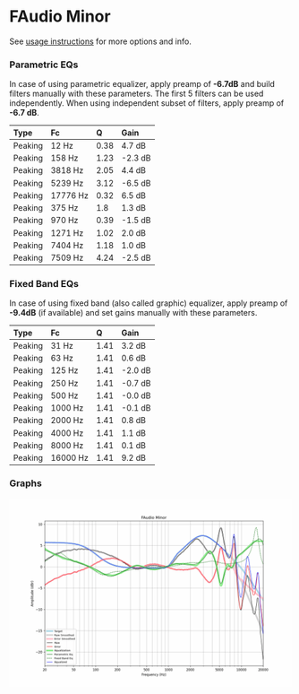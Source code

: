 # FAudio Minor
See [usage instructions](https://github.com/jaakkopasanen/AutoEq#usage) for more options and info.

### Parametric EQs
In case of using parametric equalizer, apply preamp of **-6.7dB** and build filters manually
with these parameters. The first 5 filters can be used independently.
When using independent subset of filters, apply preamp of **-6.7 dB**.

| Type    | Fc       |    Q | Gain    |
|:--------|:---------|:-----|:--------|
| Peaking | 12 Hz    | 0.38 | 4.7 dB  |
| Peaking | 158 Hz   | 1.23 | -2.3 dB |
| Peaking | 3818 Hz  | 2.05 | 4.4 dB  |
| Peaking | 5239 Hz  | 3.12 | -6.5 dB |
| Peaking | 17776 Hz | 0.32 | 6.5 dB  |
| Peaking | 375 Hz   | 1.8  | 1.3 dB  |
| Peaking | 970 Hz   | 0.39 | -1.5 dB |
| Peaking | 1271 Hz  | 1.02 | 2.0 dB  |
| Peaking | 7404 Hz  | 1.18 | 1.0 dB  |
| Peaking | 7509 Hz  | 4.24 | -2.5 dB |

### Fixed Band EQs
In case of using fixed band (also called graphic) equalizer, apply preamp of **-9.4dB**
(if available) and set gains manually with these parameters.

| Type    | Fc       |    Q | Gain    |
|:--------|:---------|:-----|:--------|
| Peaking | 31 Hz    | 1.41 | 3.2 dB  |
| Peaking | 63 Hz    | 1.41 | 0.6 dB  |
| Peaking | 125 Hz   | 1.41 | -2.0 dB |
| Peaking | 250 Hz   | 1.41 | -0.7 dB |
| Peaking | 500 Hz   | 1.41 | -0.0 dB |
| Peaking | 1000 Hz  | 1.41 | -0.1 dB |
| Peaking | 2000 Hz  | 1.41 | 0.8 dB  |
| Peaking | 4000 Hz  | 1.41 | 1.1 dB  |
| Peaking | 8000 Hz  | 1.41 | 0.1 dB  |
| Peaking | 16000 Hz | 1.41 | 9.2 dB  |

### Graphs
![](./FAudio%20Minor.png)